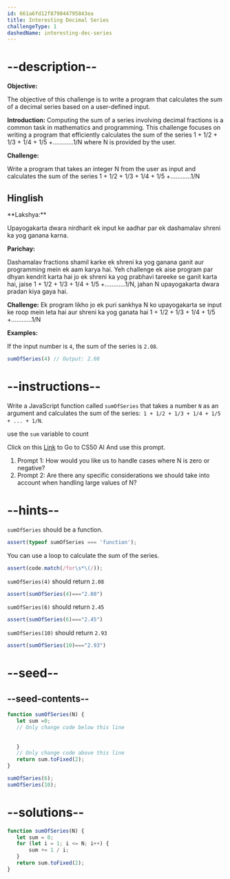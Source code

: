```yaml
---
id: 661a6fd12f879044795843ea
title: Interesting Decimal Series
challengeType: 1
dashedName: interesting-dec-series
---
```


# --description--

**Objective:**

 The objective of this challenge is to write a program that calculates the sum of a decimal series based on a user-defined input.

**Introduction:**
Computing the sum of a series involving decimal fractions is a common task in mathematics and programming. This challenge focuses on writing a program that efficiently calculates the sum of the series 1 + 1/2 + 1/3 + 1/4 + 1/5 +…………1/N where N is provided by the user.


**Challenge:**

Write a program that takes an integer N from the user as input and calculates the sum of the series 1 + 1/2 + 1/3 + 1/4 + 1/5 +…………1/N

<h2>Hinglish</h2>
**Lakshya:**

Upayogakarta dwara nirdharit ek input ke aadhar par ek dashamalav shreni ka yog ganana karna.

**Parichay:**

Dashamalav fractions shamil karke ek shreni ka yog ganana ganit aur programming mein ek aam karya hai. Yeh challenge ek aise program par dhyan kendrit karta hai jo ek shreni ka yog prabhavi tareeke se ganit karta hai, jaise 1 + 1/2 + 1/3 + 1/4 + 1/5 +…………1/N, jahan N upayogakarta dwara pradan kiya gaya hai.

**Challenge:**
Ek program likho jo ek puri sankhya N ko upayogakarta se input ke roop mein leta hai aur shreni ka yog ganata hai 1 + 1/2 + 1/3 + 1/4 + 1/5 +…………1/N


**Examples:**

If the input number is `4`, the sum of the series is `2.08`.

```js
sumOfSeries(4) // Output: 2.08
```

# --instructions--

Write a JavaScript function called `sumOfSeries` that takes a number `N` as an argument and calculates the sum of the series:` 1 + 1/2 + 1/3 + 1/4 + 1/5 + ... + 1/N`.

use the `sum` variable to count


Click on this <a href = "https://cs50.ai/chat">Link</a> to Go to CS50 AI
And use this prompt.

1. Prompt 1: How would you like us to handle cases where N is zero or negative?
2. Prompt 2: Are there any specific considerations we should take into account when handling large values of N?

# --hints--

`sumOfSeries` should be a function.


```js
assert(typeof sumOfSeries === 'function');

```

You can use a loop to calculate the sum of the series.

```js
assert(code.match(/for\s*\(/));
```

`sumOfSeries(4)` should return `2.08`

```js
assert(sumOfSeries(4)==="2.08")
```

`sumOfSeries(6)` should return `2.45`

```js
assert(sumOfSeries(6)==="2.45")
```

`sumOfSeries(10)` should return `2.93`

```js
assert(sumOfSeries(10)==="2.93")
```

# --seed--
## --seed-contents--

```js
function sumOfSeries(N) {
   let sum =0;
   // Only change code below this line
   
       
   }
   // Only change code above this line
   return sum.toFixed(2);
}

sumOfSeries(6);
sumOfSeries(10);

```

# --solutions--

```js
function sumOfSeries(N) {
   let sum = 0;
   for (let i = 1; i <= N; i++) {
       sum += 1 / i;
   }
   return sum.toFixed(2);
}
```


